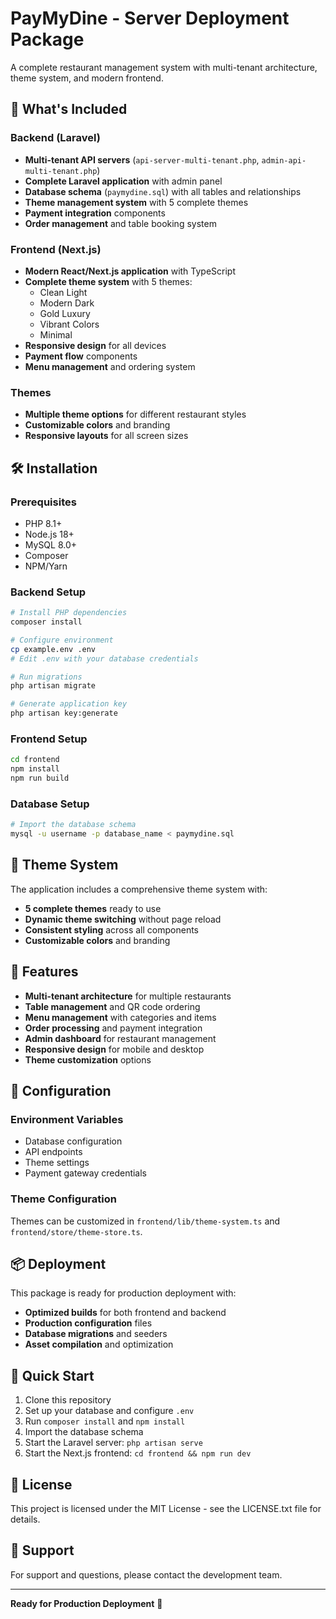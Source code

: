 # PayMyDine - Server Deployment Package

A complete restaurant management system with multi-tenant architecture, theme system, and modern frontend.

## 🚀 What's Included

### Backend (Laravel)
- **Multi-tenant API servers** (`api-server-multi-tenant.php`, `admin-api-multi-tenant.php`)
- **Complete Laravel application** with admin panel
- **Database schema** (`paymydine.sql`) with all tables and relationships
- **Theme management system** with 5 complete themes
- **Payment integration** components
- **Order management** and table booking system

### Frontend (Next.js)
- **Modern React/Next.js application** with TypeScript
- **Complete theme system** with 5 themes:
  - Clean Light
  - Modern Dark  
  - Gold Luxury
  - Vibrant Colors
  - Minimal
- **Responsive design** for all devices
- **Payment flow** components
- **Menu management** and ordering system

### Themes
- **Multiple theme options** for different restaurant styles
- **Customizable colors** and branding
- **Responsive layouts** for all screen sizes

## 🛠️ Installation

### Prerequisites
- PHP 8.1+
- Node.js 18+
- MySQL 8.0+
- Composer
- NPM/Yarn

### Backend Setup
```bash
# Install PHP dependencies
composer install

# Configure environment
cp example.env .env
# Edit .env with your database credentials

# Run migrations
php artisan migrate

# Generate application key
php artisan key:generate
```

### Frontend Setup
```bash
cd frontend
npm install
npm run build
```

### Database Setup
```bash
# Import the database schema
mysql -u username -p database_name < paymydine.sql
```

## 🎨 Theme System

The application includes a comprehensive theme system with:
- **5 complete themes** ready to use
- **Dynamic theme switching** without page reload
- **Consistent styling** across all components
- **Customizable colors** and branding

## 📱 Features

- **Multi-tenant architecture** for multiple restaurants
- **Table management** and QR code ordering
- **Menu management** with categories and items
- **Order processing** and payment integration
- **Admin dashboard** for restaurant management
- **Responsive design** for mobile and desktop
- **Theme customization** options

## 🔧 Configuration

### Environment Variables
- Database configuration
- API endpoints
- Theme settings
- Payment gateway credentials

### Theme Configuration
Themes can be customized in `frontend/lib/theme-system.ts` and `frontend/store/theme-store.ts`.

## 📦 Deployment

This package is ready for production deployment with:
- **Optimized builds** for both frontend and backend
- **Production configuration** files
- **Database migrations** and seeders
- **Asset compilation** and optimization

## 🎯 Quick Start

1. Clone this repository
2. Set up your database and configure `.env`
3. Run `composer install` and `npm install`
4. Import the database schema
5. Start the Laravel server: `php artisan serve`
6. Start the Next.js frontend: `cd frontend && npm run dev`

## 📄 License

This project is licensed under the MIT License - see the LICENSE.txt file for details.

## 🤝 Support

For support and questions, please contact the development team.

---

**Ready for Production Deployment** 🚀

